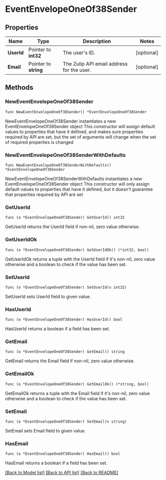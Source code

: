 # EventEnvelopeOneOf38Sender

## Properties

Name | Type | Description | Notes
------------ | ------------- | ------------- | -------------
**UserId** | Pointer to **int32** | The user&#39;s ID.  | [optional] 
**Email** | Pointer to **string** | The Zulip API email address for the user.  | [optional] 

## Methods

### NewEventEnvelopeOneOf38Sender

`func NewEventEnvelopeOneOf38Sender() *EventEnvelopeOneOf38Sender`

NewEventEnvelopeOneOf38Sender instantiates a new EventEnvelopeOneOf38Sender object
This constructor will assign default values to properties that have it defined,
and makes sure properties required by API are set, but the set of arguments
will change when the set of required properties is changed

### NewEventEnvelopeOneOf38SenderWithDefaults

`func NewEventEnvelopeOneOf38SenderWithDefaults() *EventEnvelopeOneOf38Sender`

NewEventEnvelopeOneOf38SenderWithDefaults instantiates a new EventEnvelopeOneOf38Sender object
This constructor will only assign default values to properties that have it defined,
but it doesn't guarantee that properties required by API are set

### GetUserId

`func (o *EventEnvelopeOneOf38Sender) GetUserId() int32`

GetUserId returns the UserId field if non-nil, zero value otherwise.

### GetUserIdOk

`func (o *EventEnvelopeOneOf38Sender) GetUserIdOk() (*int32, bool)`

GetUserIdOk returns a tuple with the UserId field if it's non-nil, zero value otherwise
and a boolean to check if the value has been set.

### SetUserId

`func (o *EventEnvelopeOneOf38Sender) SetUserId(v int32)`

SetUserId sets UserId field to given value.

### HasUserId

`func (o *EventEnvelopeOneOf38Sender) HasUserId() bool`

HasUserId returns a boolean if a field has been set.

### GetEmail

`func (o *EventEnvelopeOneOf38Sender) GetEmail() string`

GetEmail returns the Email field if non-nil, zero value otherwise.

### GetEmailOk

`func (o *EventEnvelopeOneOf38Sender) GetEmailOk() (*string, bool)`

GetEmailOk returns a tuple with the Email field if it's non-nil, zero value otherwise
and a boolean to check if the value has been set.

### SetEmail

`func (o *EventEnvelopeOneOf38Sender) SetEmail(v string)`

SetEmail sets Email field to given value.

### HasEmail

`func (o *EventEnvelopeOneOf38Sender) HasEmail() bool`

HasEmail returns a boolean if a field has been set.


[[Back to Model list]](../README.md#documentation-for-models) [[Back to API list]](../README.md#documentation-for-api-endpoints) [[Back to README]](../README.md)


